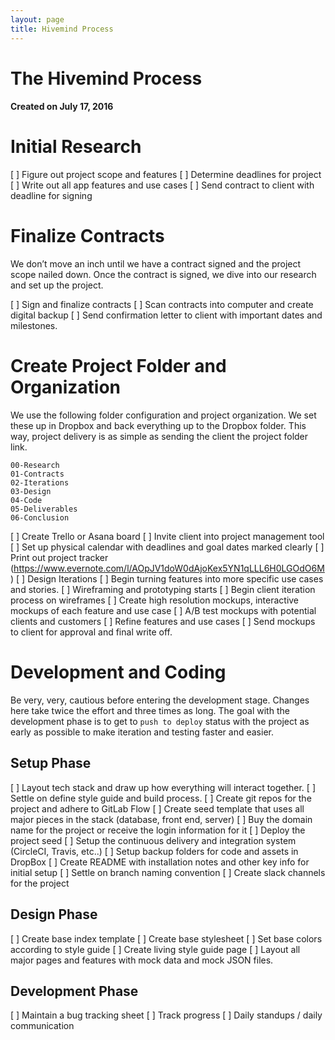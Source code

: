 ```yaml
---
layout: page
title: Hivemind Process
---
```


# The Hivemind Process 

#### Created on July 17, 2016

# Initial Research
[ ] Figure out project scope and features 
[ ] Determine deadlines for project
[ ] Write out all app features and use cases 
[ ] Send contract to client with deadline for signing

# Finalize Contracts
We don’t move an inch until we have a contract signed and the project scope nailed down. Once the contract is signed, we dive into our research and set up the project. 

[ ] Sign and finalize contracts
[ ] Scan contracts into computer and create digital backup 
[ ] Send confirmation letter to client with important dates and milestones. 

# Create Project Folder and Organization
We use the following folder configuration and project organization. We set these up in Dropbox and back everything up to the Dropbox folder. This way, project delivery is as simple as sending the client the project folder link. 

````
00-Research
01-Contracts
02-Iterations
03-Design
04-Code
05-Deliverables
06-Conclusion
````

[ ] Create Trello or Asana board 
[ ] Invite client into project management tool 
[ ] Set up physical calendar with deadlines and goal dates marked clearly 
[ ] Print out project tracker (https://www.evernote.com/l/AOpJV1doW0dAjoKex5YN1qLLL6H0LGOdO6M)
[ ] Design Iterations
[ ] Begin turning features into more specific use cases and stories. 
[ ] Wireframing and prototyping starts 
[ ] Begin client iteration process on wireframes
[ ] Create high resolution mockups, interactive mockups of each feature and use case
[ ] A/B test mockups with potential clients and customers 
[ ] Refine features and use cases 
[ ] Send mockups to client for approval and final write off.

# Development and Coding 
Be very, very, cautious before entering the development stage. Changes here take twice the effort and three times as long. The goal with the development phase is to get to `push to deploy` status with the project as early as possible to make iteration and testing faster and easier. 

## Setup Phase
[ ] Layout tech stack and draw up how everything will interact together. 
[ ] Settle on define style guide and build process.
[ ] Create git repos for the project and adhere to GitLab Flow 
[ ] Create seed template that uses all major pieces in the stack (database, front end, server)
[ ] Buy the domain name for the project or receive the login information for it
[ ] Deploy the project seed
[ ] Setup the continuous delivery and integration system (CircleCI, Travis, etc..) 
[ ] Setup backup folders for code and assets in DropBox
[ ] Create README with installation notes and other key info for initial setup
[ ] Settle on branch naming convention
[ ] Create slack channels for the project

## Design Phase
[ ] Create base index template
[ ] Create base stylesheet
[ ] Set base colors according to style guide
[ ] Create living style guide page
[ ] Layout all major pages and features with mock data and mock JSON files.

## Development Phase
[ ] Maintain a bug tracking sheet
[ ] Track progress
[ ] Daily standups / daily communication 

